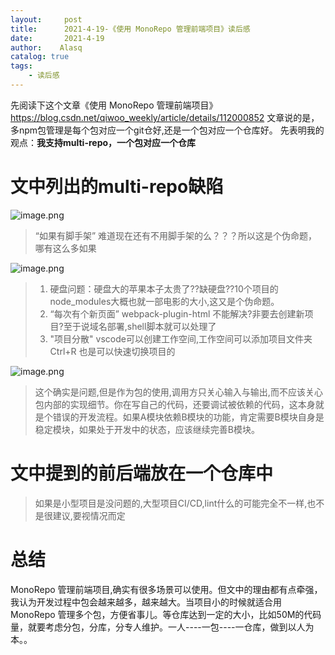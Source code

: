 ```yaml
---
layout:     post
title:      2021-4-19-《使用 MonoRepo 管理前端项目》读后感
date:       2021-4-19
author:    Alasq
catalog: true
tags:
    - 读后感
---
```


先阅读下这个文章《使用 MonoRepo 管理前端项目》   https://blog.csdn.net/qiwoo_weekly/article/details/112000852
文章说的是，多npm包管理是每个包对应一个git仓好,还是一个包对应一个仓库好。
先表明我的观点：**我支持multi-repo，一个包对应一个仓库**
# 文中列出的multi-repo缺陷
![image.png](https://upload-images.jianshu.io/upload_images/8156292-ab6c827fe620646d.png?imageMogr2/auto-orient/strip%7CimageView2/2/w/1240)
> “如果有脚手架” 难道现在还有不用脚手架的么？？？所以这是个伪命题，哪有这么多如果

![image.png](https://upload-images.jianshu.io/upload_images/8156292-2aa4f2c3921f9ac6.png?imageMogr2/auto-orient/strip%7CimageView2/2/w/1240)

> 1. 硬盘问题：硬盘大的苹果本子太贵了??缺硬盘??10个项目的node_modules大概也就一部电影的大小,这又是个伪命题。
> 2. “每次有个新页面” webpack-plugin-html 不能解决?非要去创建新项目?至于说域名部署,shell脚本就可以处理了
> 3. "项目分散" vscode可以创建工作空间,工作空间可以添加项目文件夹 Ctrl+R 也是可以快速切换项目的

![image.png](https://upload-images.jianshu.io/upload_images/8156292-5c1bb9c46fd41c06.png?imageMogr2/auto-orient/strip%7CimageView2/2/w/1240)
> 这个确实是问题,但是作为包的使用,调用方只关心输入与输出,而不应该关心包内部的实现细节。你在写自己的代码，还要调试被依赖的代码，这本身就是个错误的开发流程。如果A模块依赖B模块的功能，肯定需要B模块自身是稳定模块，如果处于开发中的状态，应该继续完善B模块。
# 文中提到的前后端放在一个仓库中
> 如果是小型项目是没问题的,大型项目CI/CD,lint什么的可能完全不一样,也不是很建议,要视情况而定
# 总结
MonoRepo 管理前端项目,确实有很多场景可以使用。但文中的理由都有点牵强，我认为开发过程中包会越来越多，越来越大。当项目小的时候就适合用MonoRepo 管理多个包，方便省事儿。等仓库达到一定的大小，比如50M的代码量，就要考虑分包，分库，分专人维护。一人----一包----一仓库，做到以人为本。。
